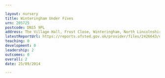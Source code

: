 ```yaml
---

layout: nursery
title: Winteringham Under Fives
urn: 205725
postcode: DN15 9PL
address: The Village Hall, Frost Close, Winteringham, North Lincolnshire, DN15 9PL
latestReportUrl: https://reports.ofsted.gov.uk/provider/files/2426643/urn/205725.pdf
teaching: 0
development: 0
leadership: 2
outcomes: 0
overall: 2
date: 25/09/2014

---
```

